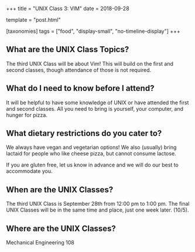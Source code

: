 +++
title = "UNIX Class 3: VIM"
date = 2018-09-28

template = "post.html"

[taxonomies]
tags = ["food", "display-small", "no-timeline-display"]
+++

<!-- more -->

## What are the UNIX Class Topics?

The third UNIX Class will be about Vim! This will build on the first and second classes, though attendance of those is not required.

## What do I need to know before I attend?

It will be helpful to have some knowledge of UNIX or have attended the first and second classes. All you need to bring is yourself, your computer, and hunger for pizza. 

## What dietary restrictions do you cater to?

We always have vegan and vegetarian options! We also (usually) bring lactaid for people who like cheese pizza, but cannot consume lactose. 

If you are gluten free, let us know in advance and we will do our best to accommodate you.

## When are the UNIX Classes?
The third UNIX Class is September 28th from 12:00 pm to 1:00 pm. The final UNIX Classes will be in the same time and place, just one week later. (10/5).

## Where are the UNIX Classes?
Mechanical Engineering 108
